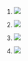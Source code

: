 



1. ![](http://i.imgur.com/vmC3R6U.png)



2. ![](http://i.imgur.com/lBQrOug.png)



3. ![](http://i.imgur.com/dIgQPn6.png)


4. ![](http://i.imgur.com/AtBn8bH.png)